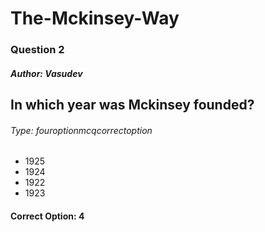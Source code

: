 
        
# The-Mckinsey-Way
        
### Question 2
        
##### Author: Vasudev
        
## In which year was Mckinsey founded?
        
###### Type: fouroptionmcqcorrectoption
        
- 1925
- 1924
- 1922
- 1923
#### Correct Option: 4